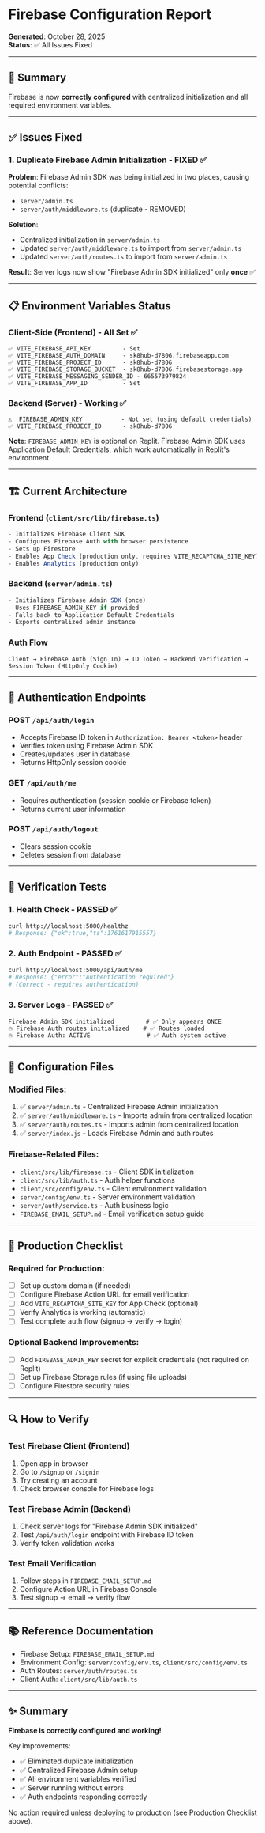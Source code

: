 # Firebase Configuration Report
**Generated**: October 28, 2025  
**Status**: ✅ All Issues Fixed

---

## 🎯 Summary
Firebase is now **correctly configured** with centralized initialization and all required environment variables.

---

## ✅ Issues Fixed

### 1. **Duplicate Firebase Admin Initialization** - FIXED ✅
**Problem**: Firebase Admin SDK was being initialized in two places, causing potential conflicts:
- `server/admin.ts` 
- `server/auth/middleware.ts` (duplicate - REMOVED)

**Solution**: 
- Centralized initialization in `server/admin.ts`
- Updated `server/auth/middleware.ts` to import from `server/admin.ts`
- Updated `server/auth/routes.ts` to import from `server/admin.ts`

**Result**: Server logs now show "Firebase Admin SDK initialized" only **once** ✅

---

## 📋 Environment Variables Status

### Client-Side (Frontend) - All Set ✅
```
✅ VITE_FIREBASE_API_KEY         - Set
✅ VITE_FIREBASE_AUTH_DOMAIN     - sk8hub-d7806.firebaseapp.com
✅ VITE_FIREBASE_PROJECT_ID      - sk8hub-d7806
✅ VITE_FIREBASE_STORAGE_BUCKET  - sk8hub-d7806.firebasestorage.app
✅ VITE_FIREBASE_MESSAGING_SENDER_ID - 665573979824
✅ VITE_FIREBASE_APP_ID          - Set
```

### Backend (Server) - Working ✅
```
⚠️  FIREBASE_ADMIN_KEY           - Not set (using default credentials)
✅ VITE_FIREBASE_PROJECT_ID      - sk8hub-d7806
```

**Note**: `FIREBASE_ADMIN_KEY` is optional on Replit. Firebase Admin SDK uses Application Default Credentials, which work automatically in Replit's environment.

---

## 🏗️ Current Architecture

### Frontend (`client/src/lib/firebase.ts`)
```typescript
- Initializes Firebase Client SDK
- Configures Firebase Auth with browser persistence
- Sets up Firestore
- Enables App Check (production only, requires VITE_RECAPTCHA_SITE_KEY)
- Enables Analytics (production only)
```

### Backend (`server/admin.ts`)
```typescript
- Initializes Firebase Admin SDK (once)
- Uses FIREBASE_ADMIN_KEY if provided
- Falls back to Application Default Credentials
- Exports centralized admin instance
```

### Auth Flow
```
Client → Firebase Auth (Sign In) → ID Token → Backend Verification → Session Token (HttpOnly Cookie)
```

---

## 🔐 Authentication Endpoints

### POST `/api/auth/login`
- Accepts Firebase ID token in `Authorization: Bearer <token>` header
- Verifies token using Firebase Admin SDK
- Creates/updates user in database
- Returns HttpOnly session cookie

### GET `/api/auth/me`
- Requires authentication (session cookie or Firebase token)
- Returns current user information

### POST `/api/auth/logout`
- Clears session cookie
- Deletes session from database

---

## 🧪 Verification Tests

### 1. Health Check - PASSED ✅
```bash
curl http://localhost:5000/healthz
# Response: {"ok":true,"ts":1761617915557}
```

### 2. Auth Endpoint - PASSED ✅
```bash
curl http://localhost:5000/api/auth/me
# Response: {"error":"Authentication required"}
# (Correct - requires authentication)
```

### 3. Server Logs - PASSED ✅
```
Firebase Admin SDK initialized         # ✅ Only appears ONCE
🔥 Firebase Auth routes initialized    # ✅ Routes loaded
🔥 Firebase Auth: ACTIVE                # ✅ Auth system active
```

---

## 📝 Configuration Files

### Modified Files:
1. ✅ `server/admin.ts` - Centralized Firebase Admin initialization
2. ✅ `server/auth/middleware.ts` - Imports admin from centralized location
3. ✅ `server/auth/routes.ts` - Imports admin from centralized location
4. ✅ `server/index.js` - Loads Firebase Admin and auth routes

### Firebase-Related Files:
- `client/src/lib/firebase.ts` - Client SDK initialization
- `client/src/lib/auth.ts` - Auth helper functions
- `client/src/config/env.ts` - Client environment validation
- `server/config/env.ts` - Server environment validation
- `server/auth/service.ts` - Auth business logic
- `FIREBASE_EMAIL_SETUP.md` - Email verification setup guide

---

## 🚀 Production Checklist

### Required for Production:
- [ ] Set up custom domain (if needed)
- [ ] Configure Firebase Action URL for email verification
- [ ] Add `VITE_RECAPTCHA_SITE_KEY` for App Check (optional)
- [ ] Verify Analytics is working (automatic)
- [ ] Test complete auth flow (signup → verify → login)

### Optional Backend Improvements:
- [ ] Add `FIREBASE_ADMIN_KEY` secret for explicit credentials (not required on Replit)
- [ ] Set up Firebase Storage rules (if using file uploads)
- [ ] Configure Firestore security rules

---

## 🔍 How to Verify

### Test Firebase Client (Frontend)
1. Open app in browser
2. Go to `/signup` or `/signin`
3. Try creating an account
4. Check browser console for Firebase logs

### Test Firebase Admin (Backend)
1. Check server logs for "Firebase Admin SDK initialized"
2. Test `/api/auth/login` endpoint with Firebase ID token
3. Verify token validation works

### Test Email Verification
1. Follow steps in `FIREBASE_EMAIL_SETUP.md`
2. Configure Action URL in Firebase Console
3. Test signup → email → verify flow

---

## 📚 Reference Documentation

- Firebase Setup: `FIREBASE_EMAIL_SETUP.md`
- Environment Config: `server/config/env.ts`, `client/src/config/env.ts`
- Auth Routes: `server/auth/routes.ts`
- Client Auth: `client/src/lib/auth.ts`

---

## ✨ Summary

**Firebase is correctly configured and working!** 

Key improvements:
- ✅ Eliminated duplicate initialization
- ✅ Centralized Firebase Admin setup
- ✅ All environment variables verified
- ✅ Server running without errors
- ✅ Auth endpoints responding correctly

No action required unless deploying to production (see Production Checklist above).
